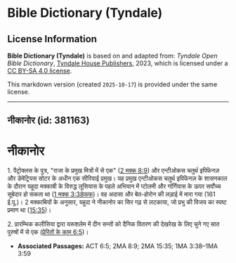 # Bible Dictionary (Tyndale)

## License Information

**Bible Dictionary (Tyndale)** is based on and adapted from: _Tyndale Open Bible Dictionary_, [Tyndale House Publishers](https://tyndaleopenresources.com/), 2023, which is licensed under a [CC BY-SA 4.0 license](https://creativecommons.org/licenses/by-sa/4.0/legalcode.en).

This markdown version (created `2025-10-17`) is provided under the same license.



--------------------------------

## नीकानोर (id: 381163)

नीकानोर
=======

1\. पैट्रोक्लस के पुत्र, "राजा के प्रमुख मित्रों में से एक" ([2 मक्क 8:9](https://ref.ly/2Macc8:9)) और एन्टीओकस चतुर्थ इपिफॆनज़ और डेमेट्रियस सोटर के अधीन एक सीरियाई प्रमुख। यह प्रमुख एन्टीओकस चतुर्थ इपिफॆनज़ के शासनकाल के दौरान यहूदा मक्काबी के विरुद्ध लूसियास के पहले अभियान में प्टोलमी और गॉर्गियास के ऊपर सर्वोच्च सूबेदार हो सकता था ([1 मक्क 3:38फफ](https://ref.ly/1Macc3:38-1Macc3:59))। वह अदासा और बेत\-होरोन की लड़ाई में मारा गया (161 ई.पू.)। 2 मक्काबियों के अनुसार, यहूदा ने नीकानोर का सिर गढ़ से लटकाया, जो प्रभु की विजय का स्पष्ट प्रमाण था ([15:35](https://ref.ly/2Macc15:35))।

2\. प्रारम्भिक कलीसिया द्वारा यरूशलेम में दीन सन्तों को दैनिक वितरण की देखरेख के लिए चुने गए सात पुरुषों में से एक ([प्रेरितों के काम 6:5](https://ref.ly/Acts6:5))।

* **Associated Passages:** ACT 6:5; 2MA 8:9; 2MA 15:35; 1MA 3:38–1MA 3:59

